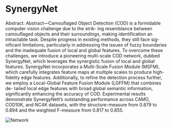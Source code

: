 # SynergyNet
Abstract:
Abstract—Camouflaged Object Detection (COD) is a
formidable computer vision challenge due to the strik-
ing resemblance between camouflaged objects and their
surroundings, making identification an intractable task.
Despite progress in existing methods, they still face sig-
nificant limitations, particularly in addressing the issues
of fuzzy boundaries and the inadequate fusion of local
and global features. To overcome these challenges, we
introduce a pioneering multi-scale COD network, dubbed
SynergyNet, which leverages the synergistic fusion of
local and global features. SynergyNet incorporates a
Multi-Scale Fusion Module (MSFM), which carefully
integrates feature maps at multiple scales to produce
high-fidelity edge features. Additionally, to refine the
detection process further, we employ a Local-Global
Feature Fusion Module (LGFFM) that combines de-
tailed local edge features with broad global semantic
information, significantly enhancing the accuracy of
COD. Experimental results demonstrate SynergyNett’s
outstanding performance across CAMO, COD10K, and
NC4K datasets, with the structure-measure from 0.879
to 0.894 and the weighted F-measure from 0.817 to
0.855.

![Network](https://github.com/user-attachments/assets/a893b3f9-0251-42f9-823c-537e55022b11)

